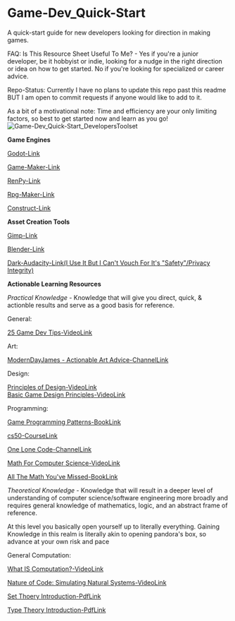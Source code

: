 # Game-Dev_Quick-Start
A quick-start guide for new developers looking for direction in making games.

FAQ: 
Is This Resource Sheet Useful To Me? - Yes if you're a junior developer, be it hobbyist or indie, looking for a nudge in the right direction or idea on how to get started. No if you're looking for specialized or career advice.

Repo-Status: Currently I have no plans to update this repo past this readme BUT I am open to commit requests if anyone would like to add to it.

As a bit of a motivational note: Time and efficiency are your only limiting factors, so best to get started now and learn as you go!  
![Game-Dev_Quick-Start_DevelopersToolset](https://user-images.githubusercontent.com/102661802/160863417-93d865dd-59e0-4d6a-b8fc-be6392913b72.png)

**Game Engines**

[Godot-Link](https://godotengine.org/)

[Game-Maker-Link](https://www.yoyogames.com/en/gamemaker)

[RenPy-Link](https://www.renpy.org/)

[Rpg-Maker-Link](https://store.steampowered.com/app/363890/RPG_Maker_MV/)

[Construct-Link](https://www.construct.net/en)

**Asset Creation Tools**

[Gimp-Link](https://www.gimp.org/)

[Blender-Link](https://www.blender.org/)

[Dark-Audacity-Link(I Use It But I Can't Vouch For It's "Safety"/Privacy Integrity)](http://www.darkaudacity.com/index.html)

**Actionable Learning Resources**

_Practical Knowledge_ - Knowledge that will give you direct, quick, & actionble results and serve as a good basis for reference.

General:

[25 Game Dev Tips-VideoLink](https://youtu.be/sVVn1C3F87A)

Art: 

[ModernDayJames - Actionable Art Advice-ChannelLink](https://www.youtube.com/c/ModernDayJames/videos)

Design:

[Principles of Design-VideoLink](https://youtu.be/ZK86XQ1iFVs)  
[Basic Game Design Principles-VideoLink](https://youtu.be/G8AT01tuyrk)
         
Programming: 

[Game Programming Patterns-BookLink](https://www.amazon.com/Game-Programming-Patterns-Robert-Nystrom/dp/0990582906/ref=sr_1_1?)         

[cs50-CourseLink](https://youtube.com/playlist?list=PLhQjrBD2T380Xnv_v683p6UjiKJZe13ki)

[One Lone Code-ChannelLink](https://www.youtube.com/c/javidx9/featured)

[Math For Computer Science-VideoLink](https://youtu.be/DPfxjQ6sqrc)

[All The Math You've Missed-BookLink](https://www.amazon.com/All-Mathematics-Missed-Thomas-Garrity/dp/0521797071/ref=sr_1_4?)

_Theoretical Knowledge_ - Knowledge that will result in a deeper level of understanding of computer science/software engineering more broadly and requires general knowledge of mathematics, logic, and an abstract frame of reference. 

At this level you basically open yourself up to literally everything. Gaining Knowledge in this realm is literally akin to opening pandora's box, so advance at your own risk and pace

General Computation:

[What IS Computation?-VideoLink](https://youtu.be/9px80y6V6Dg)

[Nature of Code: Simulating Natural Systems-VideoLink](https://youtu.be/6vX8wT1G798)

[Set Thoery Introduction-PdfLink](https://math.uchicago.edu/~may/REU2015/REUPapers/Macor.pdf)

[Type Theory Introduction-PdfLink](https://math.uchicago.edu/~may/REU2015/REUPapers/Macor.pdf)
